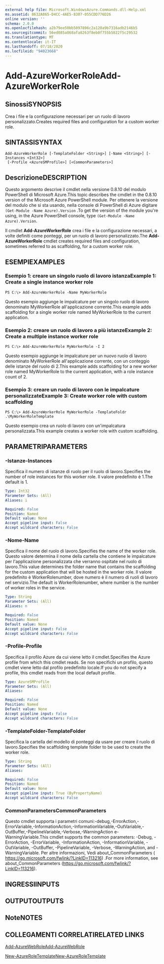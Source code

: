 ```yaml
---
external help file: Microsoft.WindowsAzure.Commands.dll-Help.xml
ms.assetid: 8632A865-D4CC-4AE5-8307-055CDD776D26
online version: ''
schema: 2.0.0
ms.openlocfilehash: a2b79ee50bb5097896c2a120a9b7316adb2146b5
ms.sourcegitcommit: 56ed085a868afa8263f8eb0f755b5822f5c29532
ms.translationtype: MT
ms.contentlocale: it-IT
ms.lasthandoff: 07/18/2020
ms.locfileid: "94023668"
---
```

# <span data-ttu-id="ae1c8-101">Add-AzureWorkerRole</span><span class="sxs-lookup"><span data-stu-id="ae1c8-101">Add-AzureWorkerRole</span></span>

## <span data-ttu-id="ae1c8-102">Sinossi</span><span class="sxs-lookup"><span data-stu-id="ae1c8-102">SYNOPSIS</span></span>
<span data-ttu-id="ae1c8-103">Crea i file e la configurazione necessari per un ruolo di lavoro personalizzato.</span><span class="sxs-lookup"><span data-stu-id="ae1c8-103">Creates required files and configuration for a custom worker role.</span></span>

## <span data-ttu-id="ae1c8-104">SINTASSI</span><span class="sxs-lookup"><span data-stu-id="ae1c8-104">SYNTAX</span></span>

```
Add-AzureWorkerRole [-TemplateFolder <String>] [-Name <String>] [-Instances <Int32>]
 [-Profile <AzureSMProfile>] [<CommonParameters>]
```

## <span data-ttu-id="ae1c8-105">Descrizione</span><span class="sxs-lookup"><span data-stu-id="ae1c8-105">DESCRIPTION</span></span>
<span data-ttu-id="ae1c8-106">Questo argomento descrive il cmdlet nella versione 0.8.10 del modulo PowerShell di Microsoft Azure.</span><span class="sxs-lookup"><span data-stu-id="ae1c8-106">This topic describes the cmdlet in the 0.8.10 version of the Microsoft Azure PowerShell module.</span></span>
<span data-ttu-id="ae1c8-107">Per ottenere la versione del modulo che si sta usando, nella console di PowerShell di Azure digitare `(Get-Module -Name Azure).Version` .</span><span class="sxs-lookup"><span data-stu-id="ae1c8-107">To get the version of the module you're using, in the Azure PowerShell console, type `(Get-Module -Name Azure).Version`.</span></span>

<span data-ttu-id="ae1c8-108">Il cmdlet **Add-AzureWorkerRole** crea i file e la configurazione necessari, a volte definiti come ponteggi, per un ruolo di lavoro personalizzato.</span><span class="sxs-lookup"><span data-stu-id="ae1c8-108">The **Add-AzureWorkerRole** cmdlet creates required files and configuration, sometimes referred to as scaffolding, for a custom worker role.</span></span>

## <span data-ttu-id="ae1c8-109">ESEMPI</span><span class="sxs-lookup"><span data-stu-id="ae1c8-109">EXAMPLES</span></span>

### <span data-ttu-id="ae1c8-110">Esempio 1: creare un singolo ruolo di lavoro istanza</span><span class="sxs-lookup"><span data-stu-id="ae1c8-110">Example 1: Create a single instance worker role</span></span>
```
PS C:\> Add-AzureWorkerRole -Name MyWorkerRole
```

<span data-ttu-id="ae1c8-111">Questo esempio aggiunge le impalcature per un singolo ruolo di lavoro denominato MyWorkerRole all'applicazione corrente.</span><span class="sxs-lookup"><span data-stu-id="ae1c8-111">This example adds scaffolding for a single worker role named MyWorkerRole to the current application.</span></span>

### <span data-ttu-id="ae1c8-112">Esempio 2: creare un ruolo di lavoro a più istanze</span><span class="sxs-lookup"><span data-stu-id="ae1c8-112">Example 2: Create a multiple instance worker role</span></span>
```
PS C:\> Add-AzureWorkerRole MyWorkerRole -I 2
```

<span data-ttu-id="ae1c8-113">Questo esempio aggiunge le impalcature per un nuovo ruolo di lavoro denominato MyWorkerRole all'applicazione corrente, con un conteggio delle istanze del ruolo di 2.</span><span class="sxs-lookup"><span data-stu-id="ae1c8-113">This example adds scaffolding for a new worker role named MyWorkerRole to the current application, with a role instance count of 2.</span></span>

### <span data-ttu-id="ae1c8-114">Esempio 3: creare un ruolo di lavoro con le impalcature personalizzate</span><span class="sxs-lookup"><span data-stu-id="ae1c8-114">Example 3: Create worker role with custom scaffolding</span></span>
```
PS C:\> Add-AzureWorkerRole MyWorkerRole -TemplateFoldr .\MyWorkerRoleTemplate
```

<span data-ttu-id="ae1c8-115">Questo esempio crea un ruolo di lavoro con un'impalcatura personalizzata.</span><span class="sxs-lookup"><span data-stu-id="ae1c8-115">This example creates a worker role with custom scaffolding.</span></span>

## <span data-ttu-id="ae1c8-116">PARAMETRI</span><span class="sxs-lookup"><span data-stu-id="ae1c8-116">PARAMETERS</span></span>

### <span data-ttu-id="ae1c8-117">-Istanze</span><span class="sxs-lookup"><span data-stu-id="ae1c8-117">-Instances</span></span>
<span data-ttu-id="ae1c8-118">Specifica il numero di istanze di ruolo per il ruolo di lavoro.</span><span class="sxs-lookup"><span data-stu-id="ae1c8-118">Specifies the number of role instances for this worker role.</span></span>
<span data-ttu-id="ae1c8-119">Il valore predefinito è 1.</span><span class="sxs-lookup"><span data-stu-id="ae1c8-119">The default is 1.</span></span>

```yaml
Type: Int32
Parameter Sets: (All)
Aliases: i

Required: False
Position: Named
Default value: None
Accept pipeline input: False
Accept wildcard characters: False
```

### <span data-ttu-id="ae1c8-120">-Nome</span><span class="sxs-lookup"><span data-stu-id="ae1c8-120">-Name</span></span>
<span data-ttu-id="ae1c8-121">Specifica il nome del ruolo di lavoro.</span><span class="sxs-lookup"><span data-stu-id="ae1c8-121">Specifies the name of the worker role.</span></span>
<span data-ttu-id="ae1c8-122">Questo valore determina il nome della cartella che contiene le impalcature per l'applicazione personalizzata che verranno ospitate nel ruolo di lavoro.</span><span class="sxs-lookup"><span data-stu-id="ae1c8-122">This value determines the folder name that contains the scaffolding for the custom application that will be hosted in the worker role.</span></span>
<span data-ttu-id="ae1c8-123">Il valore predefinito è WorkerRolenumber, dove numero è il numero di ruoli di lavoro nel servizio.</span><span class="sxs-lookup"><span data-stu-id="ae1c8-123">The default is WorkerRolenumber, where number is the number of worker roles in the service.</span></span>

```yaml
Type: String
Parameter Sets: (All)
Aliases: n

Required: False
Position: Named
Default value: None
Accept pipeline input: False
Accept wildcard characters: False
```

### <span data-ttu-id="ae1c8-124">-Profile</span><span class="sxs-lookup"><span data-stu-id="ae1c8-124">-Profile</span></span>
<span data-ttu-id="ae1c8-125">Specifica il profilo Azure da cui viene letto il cmdlet.</span><span class="sxs-lookup"><span data-stu-id="ae1c8-125">Specifies the Azure profile from which this cmdlet reads.</span></span>
<span data-ttu-id="ae1c8-126">Se non specifichi un profilo, questo cmdlet viene letto dal profilo predefinito locale.</span><span class="sxs-lookup"><span data-stu-id="ae1c8-126">If you do not specify a profile, this cmdlet reads from the local default profile.</span></span>

```yaml
Type: AzureSMProfile
Parameter Sets: (All)
Aliases: 

Required: False
Position: Named
Default value: None
Accept pipeline input: False
Accept wildcard characters: False
```

### <span data-ttu-id="ae1c8-127">-TemplateFolder</span><span class="sxs-lookup"><span data-stu-id="ae1c8-127">-TemplateFolder</span></span>
<span data-ttu-id="ae1c8-128">Specifica la cartella del modello di ponteggi da usare per creare il ruolo di lavoro.</span><span class="sxs-lookup"><span data-stu-id="ae1c8-128">Specifies the scaffolding template folder to be used to create the worker role.</span></span>

```yaml
Type: String
Parameter Sets: (All)
Aliases: 

Required: False
Position: Named
Default value: None
Accept pipeline input: True (ByPropertyName)
Accept wildcard characters: False
```

### <span data-ttu-id="ae1c8-129">CommonParameters</span><span class="sxs-lookup"><span data-stu-id="ae1c8-129">CommonParameters</span></span>
<span data-ttu-id="ae1c8-130">Questo cmdlet supporta i parametri comuni:-debug,-ErrorAction,-ErrorVariable,-InformationAction,-InformationVariable,-OutVariable,-OutBuffer,-PipelineVariable,-Verbose,-WarningAction e-WarningVariable.</span><span class="sxs-lookup"><span data-stu-id="ae1c8-130">This cmdlet supports the common parameters: -Debug, -ErrorAction, -ErrorVariable, -InformationAction, -InformationVariable, -OutVariable, -OutBuffer, -PipelineVariable, -Verbose, -WarningAction, and -WarningVariable.</span></span> <span data-ttu-id="ae1c8-131">Per altre informazioni, Vedi about_CommonParameters ( https://go.microsoft.com/fwlink/?LinkID=113216) .</span><span class="sxs-lookup"><span data-stu-id="ae1c8-131">For more information, see about_CommonParameters (https://go.microsoft.com/fwlink/?LinkID=113216).</span></span>

## <span data-ttu-id="ae1c8-132">INGRESSI</span><span class="sxs-lookup"><span data-stu-id="ae1c8-132">INPUTS</span></span>

## <span data-ttu-id="ae1c8-133">OUTPUT</span><span class="sxs-lookup"><span data-stu-id="ae1c8-133">OUTPUTS</span></span>

## <span data-ttu-id="ae1c8-134">Note</span><span class="sxs-lookup"><span data-stu-id="ae1c8-134">NOTES</span></span>

## <span data-ttu-id="ae1c8-135">COLLEGAMENTI CORRELATI</span><span class="sxs-lookup"><span data-stu-id="ae1c8-135">RELATED LINKS</span></span>

[<span data-ttu-id="ae1c8-136">Add-AzureWebRole</span><span class="sxs-lookup"><span data-stu-id="ae1c8-136">Add-AzureWebRole</span></span>](./Add-AzureWebRole.md)

[<span data-ttu-id="ae1c8-137">New-AzureRoleTemplate</span><span class="sxs-lookup"><span data-stu-id="ae1c8-137">New-AzureRoleTemplate</span></span>](./New-AzureRoleTemplate.md)



